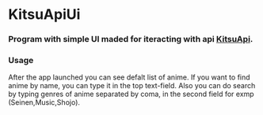 # KitsuApiUi
### Program with simple UI maded for iteracting with api [KitsuApi]("https://kitsu.docs.apiary.io/#introduction/json:api").
### Usage 
After the app launched you can see defalt list of anime. If you want to find anime by name, you can type it in the top text-field. Also you can do search by typing genres of anime separated by coma, in the second field for exmp (Seinen,Music,Shojo).  